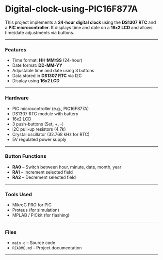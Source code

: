 # Digital-clock-using-PIC16F877A


This project implements a **24-hour digital clock** using the **DS1307 RTC** and a **PIC microcontroller**. It displays time and date on a **16x2 LCD** and allows time/date adjustments via buttons.

---

###  Features

* Time format: **HH\:MM\:SS** (24-hour)
* Date format: **DD-MM-YY**
* Adjustable time and date using 3 buttons
* Data stored in **DS1307 RTC** via I2C
* Display using **16x2 LCD**

---

###  Hardware

* PIC microcontroller (e.g., PIC16F877A)
* DS1307 RTC module with battery
* 16x2 LCD
* 3 push-buttons (Set, +, -)
* I2C pull-up resistors (4.7k)
* Crystal oscillator (32.768 kHz for RTC)
* 5V regulated power supply

---

###  Button Functions

* **RA0** – Switch between hour, minute, date, month, year
* **RA1** – Increment selected field
* **RA2** – Decrement selected field

---

###  Tools Used

* MikroC PRO for PIC
* Proteus (for simulation)
* MPLAB / PICkit (for flashing)

---

###  Files

* `main.c` – Source code
* `README.md` – Project documentation

---
